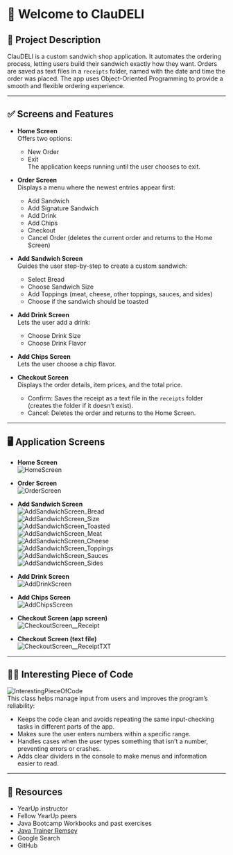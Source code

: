 # 🥪 Welcome to ClauDELI

## 📖 Project Description
ClauDELI is a custom sandwich shop application. It automates the ordering process, letting users build their sandwich exactly how they want. Orders are saved as text files in a `receipts` folder, named with the date and time the order was placed. The app uses Object-Oriented Programming to provide a smooth and flexible ordering experience.

---

## ✅ Screens and Features

- **Home Screen**  
  Offers two options:  
  - New Order  
  - Exit  
  The application keeps running until the user chooses to exit.

- **Order Screen**  
  Displays a menu where the newest entries appear first:  
  - Add Sandwich  
  - Add Signature Sandwich  
  - Add Drink  
  - Add Chips  
  - Checkout  
  - Cancel Order (deletes the current order and returns to the Home Screen)

- **Add Sandwich Screen**  
  Guides the user step-by-step to create a custom sandwich:  
  - Select Bread  
  - Choose Sandwich Size  
  - Add Toppings (meat, cheese, other toppings, sauces, and sides)  
  - Choose if the sandwich should be toasted

- **Add Drink Screen**  
  Lets the user add a drink:  
  - Choose Drink Size  
  - Choose Drink Flavor

- **Add Chips Screen**  
  Lets the user choose a chip flavor.

- **Checkout Screen**  
  Displays the order details, item prices, and the total price.  
  - Confirm: Saves the receipt as a text file in the `receipts` folder (creates the folder if it doesn’t exist).  
  - Cancel: Deletes the order and returns to the Home Screen.

---

## 🖥️ Application Screens
- **Home Screen**  
  ![HomeScreen](https://github.com/user-attachments/assets/050eee4d-1d54-4cef-baa3-886cf993ee1c)

- **Order Screen**  
  ![OrderScreen](https://github.com/user-attachments/assets/fa9436c4-2ce3-4c7f-b3b9-671340864b56)

- **Add Sandwich Screen**  
  ![AddSandwichScreen_Bread](https://github.com/user-attachments/assets/b639aaae-5b00-4409-bd2a-79e8121c0e7e)  
  ![AddSandwichScreen_Size](https://github.com/user-attachments/assets/a33fd46e-9908-4d48-a41b-e92ca1df08d3)  
  ![AddSandwichScreen_Toasted](https://github.com/user-attachments/assets/68b35b90-17ea-48fd-91e8-f364b5aac114)  
  ![AddSandwichScreen_Meat](https://github.com/user-attachments/assets/5d8fd798-1bfb-4e73-af31-02fdafe4824c)  
  ![AddSandwichScreen_Cheese](https://github.com/user-attachments/assets/fd3ea28c-c89f-4a80-a84b-d565d037f9bc)  
  ![AddSandwichScreen_Toppings](https://github.com/user-attachments/assets/ec4d495e-1ad0-4195-8d70-3bd67e5db17e)  
  ![AddSandwichScreen_Sauces](https://github.com/user-attachments/assets/83d9f98a-6a5b-4317-8321-967a03943825)  
  ![AddSandwichScreen_Sides](https://github.com/user-attachments/assets/cbc8e860-2d7f-4756-826a-ad93636b73e6)  

- **Add Drink Screen**  
  ![AddDrinkScreen](https://github.com/user-attachments/assets/3c6b40cf-b300-4840-9d45-24c71b8df540)

- **Add Chips Screen**  
  ![AddChipsScreen](https://github.com/user-attachments/assets/4ade3a50-f2c5-4acc-bed6-682c6f2aab0d)

- **Checkout Screen (app screen)**  
  ![CheckoutScreen__Receipt](https://github.com/user-attachments/assets/e3019f7e-b650-498f-81ed-bff2d6590aec)
- **Checkout Screen (text file)**  
  ![CheckoutScreen__ReceiptTXT](https://github.com/user-attachments/assets/1fb3d153-d8aa-4bbe-bad8-498593802484)

---

## 👩‍💻 Interesting Piece of Code
![InterestingPieceOfCode](https://github.com/user-attachments/assets/823bc5bb-c2ca-410b-8b0b-a45a6443331f)  
This class helps manage input from users and improves the program’s reliability:
- Keeps the code clean and avoids repeating the same input-checking tasks in different parts of the app.  
- Makes sure the user enters numbers within a specific range.  
- Handles cases when the user types something that isn’t a number, preventing errors or crashes.  
- Adds clear dividers in the console to make menus and information easier to read.

---

## 🌱 Resources
- YearUp instructor  
- Fellow YearUp peers  
- Java Bootcamp Workbooks and past exercises  
- [Java Trainer Remsey](https://chatgpt.com/g/g-6800332fde008191822e81c0f54c8321-java-trainer-remsey)  
- Google Search  
- GitHub  
